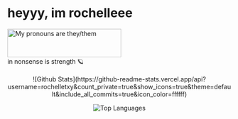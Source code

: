 <h1>heyyy, im rochelleee</h1>
<a href="https://pronouns.vercel.app" title="Add pronouns to your own profile">
  <img src="https://pronouns.vercel.app/they/them?gradient=noon%20to%20dusk" width="256" height="64" alt="My pronouns are they/them">
</a> <br>
in nonsense is strength 🪐

<br>

<center>
<br>
![Github Stats](https://github-readme-stats.vercel.app/api?username=rochelletxy&count_private=true&show_icons=true&theme=default&include_all_commits=true&icon_color=ffffff)

![Top Languages](https://github-readme-stats.vercel.app/api/top-langs/?username=rochelletxy&theme=default)

</center>

